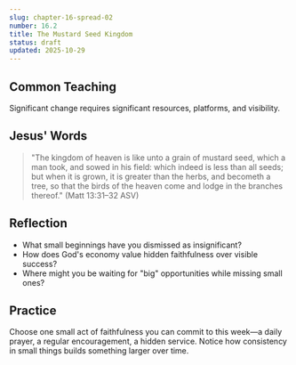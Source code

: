 ```yaml
---
slug: chapter-16-spread-02
number: 16.2
title: The Mustard Seed Kingdom
status: draft
updated: 2025-10-29
---
```


## Common Teaching

Significant change requires significant resources, platforms, and visibility.

## Jesus' Words

> "The kingdom of heaven is like unto a grain of mustard seed, which a man took, and sowed in his field: which indeed is less than all seeds; but when it is grown, it is greater than the herbs, and becometh a tree, so that the birds of the heaven come and lodge in the branches thereof." (Matt 13:31–32 ASV)

## Reflection

- What small beginnings have you dismissed as insignificant?
- How does God's economy value hidden faithfulness over visible success?
- Where might you be waiting for "big" opportunities while missing small ones?

## Practice

Choose one small act of faithfulness you can commit to this week—a daily prayer, a regular encouragement, a hidden service. Notice how consistency in small things builds something larger over time.
